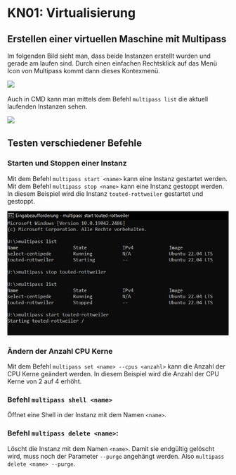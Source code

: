 # KN01: Virtualisierung

## Erstellen einer virtuellen Maschine mit Multipass

Im folgenden Bild sieht man, dass beide Instanzen erstellt wurden und gerade am laufen sind. Durch einen einfachen Rechtsklick auf das Menü Icon von Multipass kommt dann dieses Kontexmenü.

![](img/Screenshot_UI.png)

Auch in CMD kann man mittels dem Befehl `multipass list` die aktuell laufenden Instanzen sehen.

![](img/Screenshot_CMD.png)

## Testen verschiedener Befehle

### Starten und Stoppen einer Instanz

Mit dem Befehl `multipass start <name>` kann eine Instanz gestartet werden. Mit dem Befehl `multipass stop <name>` kann eine Instanz gestoppt werden. In diesem Beispiel wird die Instanz `touted-rottweiler` gestartet und gestoppt.

![](img/Screenshot_CMD_start_stop.png)

### Ändern der Anzahl CPU Kerne

Mit dem Befehl `multipass set <name> --cpus <anzahl>` kann die Anzahl der CPU Kerne geändert werden. In diesem Beispiel wird die Anzahl der CPU Kerne von 2 auf 4 erhöht.

### Befehl `multipass shell <name>`

Öffnet eine Shell in der Instanz mit dem Namen `<name>`.

### Befehl `multipass delete <name>`:

Löscht die Instanz mit dem Namen `<name>`. Damit sie endgültig gelöscht wird, muss noch der Parameter `--purge` angehängt werden. Also `multipass delete <name> --purge`.

